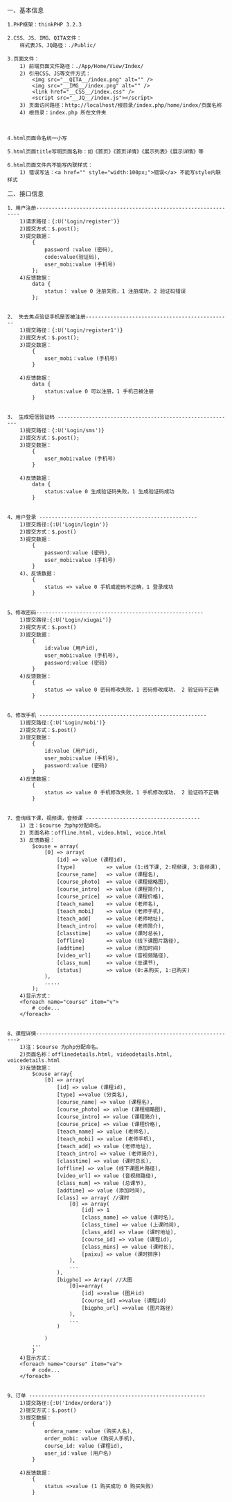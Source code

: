 一、基本信息

    1.PHP框架：thinkPHP 3.2.3

    2.CSS、JS、IMG、QITA文件：
        样式表JS、JQ路径：./Public/

    3.页面文件：
        1) 前端页面文件路径：./App/Home/View/Index/
        2) 引用CSS、JS等文件方式：
            <img src="__QITA__/index.png" alt="" />
            <img src="__IMG__/index.png" alt="" />
            <link href="__CSS__/index.css" />
            <script src="__JQ__/index.js"></script>
        3) 页面访问路径：http://localhost/根目录/index.php/home/index/页面名称
        4) 根目录：index.php 所在文件夹



    4.html页面命名统一小写

    5.html页面title写明页面名称：如《首页》《首页详情》《展示列表》《展示详情》等

    6.html页面文件内不能写内联样式：
        1) 错误写法：<a href="" style="width:100px;">错误</a> 不能写style内联样式

<!-- ------------------------------------------------------------------- -->

二、接口信息

	1、用户注册-----------------------------------------------------------------
		1)请求路径：{:U('Login/register')}
		2)提交方式：$.post();
		3)提交数据：
			{	
				password :value (密码),
				code:value(验证码),
				user_mobi:value (手机号)
			};
		4)反馈数据：
			data {
				status： value 0 注册失败，1 注册成功，2 验证码错误
			};


	2、 失去焦点验证手机是否被注册-----------------------------------------------
		1)提交路径：{:U('Login/register1')}
		2)提交方式：$.post();
		3)提交数据：
			{	
				user_mobi：value (手机号)
			}
		
		4)反馈数据：
			data {
				status:value 0 可以注册，1 手机已被注册
			}


	3、 生成短信验证码 ---------------------------------------------------------
		1)提交路径：{:U('Login/sms')}
		2)提交方式：$.post();
		3)提交数据：
			{	
				user_mobi:value (手机号)
			}
		
		4)反馈数据：
			data {
				status:value 0 生成验证码失败，1 生成验证码成功
			}


	4、用户登录 ---------------------------------------------------
		1)提交路径:{:U('Login/login')}
		2)提交方式：$.post()
		3)提交数据：
			{	
				password:value (密码),
				user_mobi:value (手机号)
			}
		4)、反馈数据：
			{
				status => value 0 手机或密码不正确，1 登录成功
			}


	5、修改密码------------------------------------------------------
		1)提交路径:{:U('Login/xiugai')}
		2)提交方式：$.post()
		3)提交数据：
			{	
				id:value (用户id),
				user_mobi:value (手机号),
				password:value (密码)
			}
		4)反馈数据：
			{
				status => value 0 密码修改失败，1 密码修改成功， 2 验证码不正确
			}


	6、修改手机 ------------------------------------------------------
		1)提交路径:{:U('Login/mobi')}
		2)提交方式：$.post()
		3)提交数据：
			{	
				id:value (用户id),
				user_mobi:value (手机号),
				password:value (密码)
			}
		4)反馈数据：
			{
				status => value 0 手机修改失败，1 手机修改成功， 2 验证码不正确
			}


	7、查询线下课，视频课，音频课 -------------------------------------
		1) 注：$course 为php分配命名。
        2) 页面名称：offline.html, video.html, voice.html
        3) 反馈数据：
			$couse = array(	
				[0] => array(
		            [id] => value (课程id),
		            [type] 			=> value (1:线下课, 2:视频课, 3:音频课),
		            [course_name] 	=> value (课程名),
		            [course_photo] 	=> value (课程缩略图),
		            [course_intro] 	=> value (课程简介),
		            [course_price] 	=> value (课程价格),
		            [teach_name] 	=> value (老师名),
		            [teach_mobi] 	=> value (老师手机),
		            [teach_add] 	=> value (老师地址),
		            [teach_intro] 	=> value (老师简介),
		            [classtime] 	=> value (课时总长),
		            [offline] 		=> value (线下课图片路径),
		            [addtime] 		=> value (添加时间)
		            [video_url] 	=> value (音视频路径),
		            [class_num] 	=> value (总课节),
		            [status] 		=> value (0:未购买, 1:已购买)
		        ),
				.....
			);
		4)显示方式：
		<foreach name="course" item="v">
			# code...
		</foreach>


	8、课程详情---------------------------------------------------------------->
		1)注：$course 为php分配命名。
        2)页面名称：offlinedetails.html, videodetails.html, voicedetails.html
        3)反馈数据：
			$couse array{	
				[0] => array(
		            [id] => value (课程id),
		            [type] =>value (分类名),
		            [course_name] => value (课程名),
		            [course_photo] => value (课程缩略图),
		            [course_intro] => value (课程简介),
		            [course_price] => value (课程价格),
		            [teach_name] => value (老师名),
		            [teach_mobi] => value (老师手机),
		            [teach_add] => value (老师地址),
		            [teach_intro] => value (老师简介),
		            [classtime] => value (课时总长),
		            [offline] => value (线下课图片路径),
		            [video_url] => value (音视频路径),
		            [class_num] => value (总课节),
		            [addtime] => value (添加时间),
		            [class] => array( //课时
	                    [0] => array(
                            [id] => 1
                            [class_name] => value (课时名),
                            [class_time] => value (上课时间),
                            [class_add] => vlaue (课时地址),
                            [course_id] => value (课程id),
                            [class_mins] => value (课时长),
                            [paixu] => value (课时排序)
                        ),
						...
	                ),
					[bigpho] => Array( //大图
						[0]=>array(
							[id] =>value (图片id)
							[course_id] =>value (课程id)
							[bigpho_url] =>value (图片路径)
						),
						...
	                )
				
		        )
			...
			}
		4)显示方式：
		<foreach name="course" item="va">
			# code...
		</foreach>


	9、订单 ---------------------------------------------------------
		1)提交路径:{:U('Index/ordera')}
		2)提交方式：$.post()
		3)提交数据：
			{	
				ordera_name: value (购买人名),
		        order_mobi: value (购买人手机),
		        course_id: value (课程id),
		        user_id：value (用户名)
			}
		
		4)反馈数据：
			{
				status =>value (1 购买成功 0 购买失败)
			}

